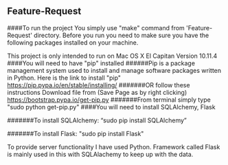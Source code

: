 ## Feature-Request
####To run the project 
You simply use "make" command from 'Feature-Request' directory. Before you run you need to make sure you have the following packages installed on your machine. 

This project is only intended to run on Mac OS X El Capitan Version 10.11.4 
####You will need to have "pip" installed 
######Pip is a package management system used to install and manage software packages written in Python.
Here is the link to install "pip" https://pip.pypa.io/en/stable/installing/
#######OR follow these instructions
Download file from (Save Page as by right clicking) https://bootstrap.pypa.io/get-pip.py
#######From terminal simply type "sudo python get-pip.py"
####You will need to install SQLAlchemy, Flask

#######To install  SQLAlchemy: “sudo pip install SQLAlchemy”

#######To install Flask: "sudo pip install Flask"

 

To provide server functionality I have used Python. Framework called Flask is mainly used in this with SQLAlachemy to keep up with the data. 
